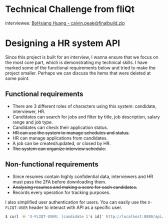 # Technical Challenge from fliQt
interviewee: [BoHsiang Huang - calvin.peak@finalbuild.zip](mailto:calvin.peak@finalbuild.zip)

# Designing a HR system API
Since this project is built for an interview, I wanna ensure that we focus on the most core part, which is demonstrating my technical skills. I have marked some of the functional requirements below and tried to make the project smaller. Perhaps we can discuss the items that were deleted at some point.

## Functional requirements
- There are 3 different roles of characters using this system: candidate, interviewer, HR.
- Candidates can search for jobs and filter by title, job description, salary range and job type.
- Candidates can check their application status.
- ~~HR can use the system to manage schedules and status.~~
- HR can manage applications from candidates.
- A job can be created/updated, or closed by HR.
- ~~The system can organize interview schedule.~~

## Non-functional requirements
- Since resumes contain highly confidential data, interviewers and HR must pass the 2FA before downloading them.
- ~~Analysing resumes and making a score for each candidates.~~
- Records every operation for tracking purposes.

I also simplified user authentication for users. You can easily use the `X-FLIQT-USER` header to interact with API as a specific user.
```sh
$ curl -H 'X-FLIQT-USER: [candidate 1's id]' http://localhost:8080/api/applications
```
